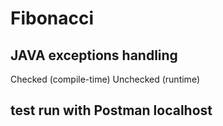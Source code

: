 # Fibonacci
## JAVA exceptions handling 
Checked (compile-time)
Unchecked (runtime)
## test run with Postman localhost
